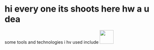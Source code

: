 
<h1>
  hi every one its shoots here hw a u dea
</h1>
some tools and technologies i hv used include
<img src="https://cdn.jsdelivr.net/gh/devicons/devicon/icons/html5/html5-original.svg" width="45" height="45"/>

<!---
andyshoots185/andyshoots185 is a ✨ special ✨ repository because its `README.md` (this file) appears on your GitHub profile.
You can click the Preview link to take a look at your changes.
--->
